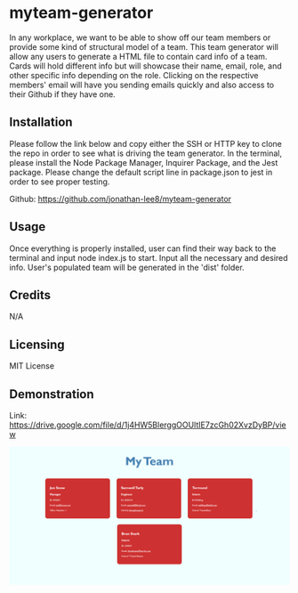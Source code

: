 # myteam-generator

In any workplace, we want to be able to show off our team members or provide some kind of structural model of a team. This team generator will allow any users to generate a HTML file to contain card info of a team. Cards will hold different info but will showcase their name, email, role, and other specific info depending on the role. Clicking on the respective members' email will have you sending emails quickly and also access to their Github if they have one.

## Installation

Please follow the link below and copy either the SSH or HTTP key to clone the repo in order to see what is driving the team generator. In the terminal, please install the Node Package Manager, Inquirer Package, and the Jest package. Please change the default script line in package.json to jest in order to see proper testing.

Github: https://github.com/jonathan-lee8/myteam-generator

## Usage

Once everything is properly installed, user can find their way back to the terminal and input node index.js to start. Input all the necessary and desired info. User's populated team will be generated in the 'dist' folder.

## Credits

N/A

## Licensing

MIT License

## Demonstration

Link: https://drive.google.com/file/d/1j4HW5BlerggOOUltIE7zcGh02XvzDyBP/view

![](./src/Screenshot.png)
